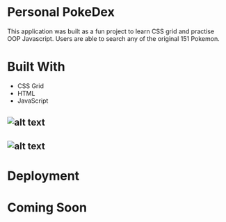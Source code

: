 # Personal PokeDex

This application was built as a fun project to learn CSS grid and practise OOP Javascript. Users are able to search any of the original 151 Pokemon.

# Built With

* CSS Grid
* HTML
* JavaScript

![alt text](https://github.com/ChrisMFernandes/perfectpantry/blob/master/public/images/screenshot1.png "Landing page top")
---
![alt text](https://github.com/ChrisMFernandes/perfectpantry/blob/master/public/images/screenshot1.png "Landing page top")
---

# Deployment

# Coming Soon
